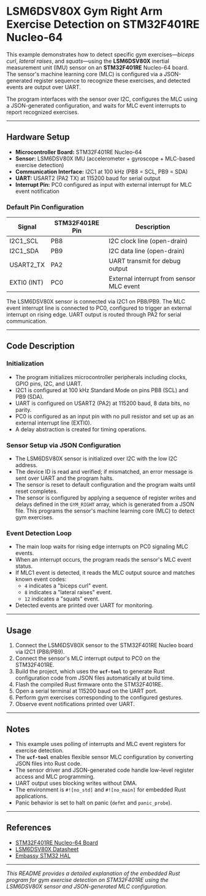 # LSM6DSV80X Gym Right Arm Exercise Detection on STM32F401RE Nucleo-64

This example demonstrates how to detect specific gym exercises—*biceps curl*, *lateral raises*, and *squats*—using the **LSM6DSV80X** inertial measurement unit (IMU) sensor on an **STM32F401RE** Nucleo-64 board. The sensor's machine learning core (MLC) is configured via a JSON-generated register sequence to recognize these exercises, and detected events are output over UART.

The program interfaces with the sensor over I2C, configures the MLC using a JSON-generated configuration, and waits for MLC event interrupts to report recognized exercises.

---

## Hardware Setup

- **Microcontroller Board:** STM32F401RE Nucleo-64
- **Sensor:** LSM6DSV80X IMU (accelerometer + gyroscope + MLC-based exercise detection)
- **Communication Interface:** I2C1 at 100 kHz (PB8 = SCL, PB9 = SDA)
- **UART:** USART2 (PA2 TX) at 115200 baud for serial output
- **Interrupt Pin:** PC0 configured as input with external interrupt for MLC event notification

### Default Pin Configuration

| Signal       | STM32F401RE Pin | Description                      |
|--------------|-----------------|---------------------------------|
| I2C1_SCL     | PB8             | I2C clock line (open-drain)     |
| I2C1_SDA     | PB9             | I2C data line (open-drain)      |
| USART2_TX    | PA2             | UART transmit for debug output  |
| EXTI0 (INT)  | PC0             | External interrupt from sensor MLC event |

The LSM6DSV80X sensor is connected via I2C1 on PB8/PB9. The MLC event interrupt line is connected to PC0, configured to trigger an external interrupt on rising edge. UART output is routed through PA2 for serial communication.

---

## Code Description

### Initialization

- The program initializes microcontroller peripherals including clocks, GPIO pins, I2C, and UART.
- I2C1 is configured at 100 kHz Standard Mode on pins PB8 (SCL) and PB9 (SDA).
- UART is configured on USART2 (PA2) at 115200 baud, 8 data bits, no parity.
- PC0 is configured as an input pin with no pull resistor and set up as an external interrupt line (EXTI0).
- A delay abstraction is created for timing operations.

### Sensor Setup via JSON Configuration

- The LSM6DSV80X sensor is initialized over I2C with the low I2C address.
- The device ID is read and verified; if mismatched, an error message is sent over UART and the program halts.
- The sensor is reset to default configuration and the program waits until reset completes.
- The sensor is configured by applying a sequence of register writes and delays defined in the `GYM_RIGHT` array, which is generated from a JSON file. This programs the sensor's machine learning core (MLC) to detect gym exercises.

### Event Detection Loop

- The main loop waits for rising edge interrupts on PC0 signaling MLC events.
- When an interrupt occurs, the program reads the sensor's MLC event status.
- If MLC1 event is detected, it reads the MLC output source and matches known event codes:
  - `4` indicates a "biceps curl" event.
  - `8` indicates a "lateral raises" event.
  - `12` indicates a "squats" event.
- Detected events are printed over UART for monitoring.

---

## Usage

1. Connect the LSM6DSV80X sensor to the STM32F401RE Nucleo board via I2C1 (PB8/PB9).
2. Connect the sensor's MLC interrupt output to PC0 on the STM32F401RE.
3. Build the project, which uses the **`ucf-tool`** to generate Rust configuration code from JSON files automatically at build time.
4. Flash the compiled Rust firmware onto the STM32F401RE.
5. Open a serial terminal at 115200 baud on the UART port.
6. Perform gym exercises corresponding to the configured gestures.
7. Observe event notifications printed over UART.

---

## Notes

- This example uses polling of interrupts and MLC event registers for exercise detection.
- The **`ucf-tool`** enables flexible sensor MLC configuration by converting JSON files into Rust code.
- The sensor driver and JSON-generated code handle low-level register access and MLC programming.
- UART output uses blocking writes without DMA.
- The environment is `#![no_std]` and `#![no_main]` for embedded Rust applications.
- Panic behavior is set to halt on panic (`defmt` and `panic_probe`).

---

## References

- [STM32F401RE Nucleo-64 Board](https://www.st.com/en/evaluation-tools/nucleo-f401re.html)
- [LSM6DSV80X Datasheet](https://www.st.com/resource/en/datasheet/lsm6dsv80x.pdf)
- [Embassy STM32 HAL](https://docs.rs/embassy-stm32)
---

*This README provides a detailed explanation of the embedded Rust program for gym exercise detection on STM32F401RE using the LSM6DSV80X sensor and JSON-generated MLC configuration.*
